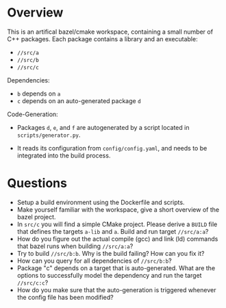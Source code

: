 # Overview
This is an artifical bazel/cmake workspace, containing a small number of C++ packages. Each package contains a library and an executable:

- `//src/a`
- `//src/b`
- `//src/c`

Dependencies:

- `b` depends on `a`
- `c` depends on an auto-generated package `d`

Code-Generation:

- Packages `d`, `e`, and `f` are autogenerated by a script located in `scripts/generator.py`.

- It reads its configuration from `config/config.yaml`, and needs to be integrated into the build process.


# Questions
- Setup a build environment using the Dockerfile and scripts.
- Make yourself familiar with the workspace, give a short overview of the bazel project.
- In `src/c` you will find a simple CMake project. Please derive a `BUILD` file that defines the targets `a-lib` and `a`. Build and run target `//src/a:a`?
- How do you figure out the actual compile (gcc) and link (ld) commands that bazel runs when building `//src/a:a`?
- Try to build `//src/b:b`. Why is the build failing? How can you fix it?
- How can you query for all dependencies of `//src/b:b`?
- Package "c" depends on a target that is auto-generated. What are the options to successfully model the dependency and run the target `//src/c:c`?
- How do you make sure that the auto-generation is triggered whenever the config file has been modified?

